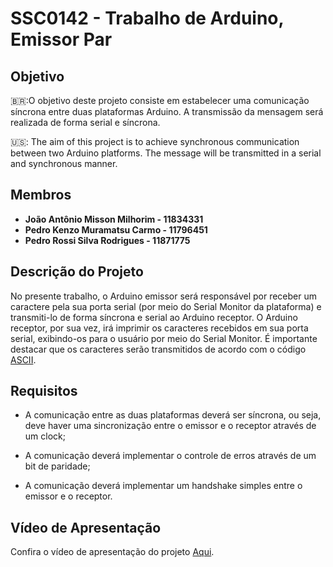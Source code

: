 # SSC0142 - Trabalho de Arduino, Emissor Par

## Objetivo

🇧🇷:O objetivo deste projeto consiste em estabelecer uma comunicação síncrona entre duas plataformas Arduino. A transmissão da mensagem será realizada de forma serial e síncrona.

🇺🇸: The aim of this project is to achieve synchronous communication between two Arduino platforms. The message will be transmitted in a serial and synchronous manner. 

## Membros

- **João Antônio Misson Milhorim - 11834331**
- **Pedro Kenzo Muramatsu Carmo - 11796451**
- **Pedro Rossi Silva Rodrigues - 11871775**

## Descrição do Projeto

No presente trabalho, o Arduino emissor será responsável por receber um caractere pela sua porta serial (por meio do Serial Monitor da plataforma) e transmiti-lo de forma síncrona e serial ao Arduino receptor. O Arduino receptor, por sua vez, irá imprimir os caracteres recebidos em sua porta serial, exibindo-os para o usuário por meio do Serial Monitor. É importante destacar que os caracteres serão transmitidos de acordo com o código [ASCII](https://upload.wikimedia.org/wikipedia/commons/d/dd/ASCII-Table.svg).

## Requisitos

- A comunicação entre as duas plataformas deverá ser síncrona, ou seja, deve haver uma sincronização entre o emissor e o receptor através de um clock;

- A comunicação deverá implementar o controle de erros através de um bit de paridade;

- A comunicação deverá implementar um handshake simples entre o emissor e o receptor.

## Vídeo de Apresentação

Confira o vídeo de apresentação do projeto  [Aqui]().
